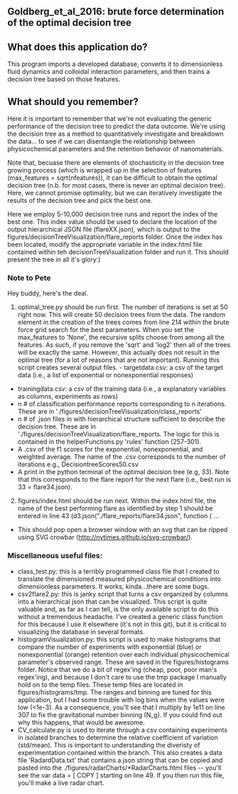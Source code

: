 ## Goldberg_et_al_2016: brute force determination of the optimal decision tree

## What does this application do?
This program imports a developed database, converts it to dimensionless fluid dynamics and colloidal interaction parameters, and then trains a decision tree based on those features. 

## What should you remember? 
Here it is important to remember that we're not evaluating the generic performance of the decision tree to predict the data outcome. We're using the decision tree as a method to quantitatively investigate and breakdown the data... to see if we can disentangle the relationship between physicochemical parameters and the retention behavior of nanomaterials.

Note that, becuase there are elements of stochasticity in the decision tree growing process (which is wrapped up in the selection of features (max_features = sqrt(nfeatures)), it can be difficult to obtain the optimal decision tree (n.b. for most cases, there is never an optimal decision tree). Here, we cannot promise optimality, but we can iteratively investigate the results of the decision tree and pick the best one.

Here we employ 5-10,000 decision tree runs and report the index of the best one. This index value should be used to declare
the location of the output hierarchical JSON file (flareXX.json), which is output to the figures/decisionTreeVisualization/flare_reports folder. Once the index has been located, modify the appropriate variable in the index.html file contained within teh decisionTreeVisualization folder and run it. This should present the tree in all it's glory:)

### Note to Pete
Hey buddy, here's the deal. 
1. optimal_tree.py should be run first. The number of iterations is set at 50 right now. This will create 50 decision trees from the data. The random element in the creation of the trees comes from line 214 within the brute force grid search for the best parameters. When you set the max_features to 'None', the recursive splits choose from among all the features. As such, if you remove the 'sqrt' and 'log2' then all of the trees will be exactly the same. However, this actually does not result in the optimal tree (for a lot of reasons that are not important). Running this script creates several output files.  - targetdata.csv: a csv  of the target data (i.e., a list of exponential or nonexponential responses) 
 - trainingdata.csv: a csv of the training data (i.e., a  explanatory variables as columns, experiments as rows)
 - n # of classification performance reports corresponding to n iterations. These are in            './figures/decisionTreeVisualization/class_reports'
 - n # of .json files in with hierarchical structure sufficient to describe the decision tree. These are in './figures/decisionTreeVisualization/flare_reports. The logic for this is contained in the helperFunctions.py 'rules' function (257-301). 
 - A .csv of the f1 scores for the exponential, nonexponential, and weighted average. The name of the .csv corresponds to the number of iterations e.g., DecisiontreeScores50.csv
 - A print in the python terminal of the optimal decision tree (e.g,  33). Note that this corresponds to the flare report for the next flare (i.e., best run is 33 = flare34.json). 
2. figures/index.html should be run next. Within the index.html file, the name of the best performing flare as identified by step 1 should be entered in line 43 (d3.json("./flare_reports/flare34.json", function ( ... 
 - This should pop open a browser window with an svg that can be ripped using SVG crowbar (http://nytimes.github.io/svg-crowbar/). 

### Miscellaneous useful files: 
 - class_test.py: this is a terribly programmed class file that I created to translate the dimensioned measured physicochemical conditions into dimensionless parameters. It works, kinda...there are some bugs. 
 - csv2flare2.py: this is janky script that turns a csv organized by columns into a hierarchical json that can be visualized. This script is quite valuable and, as far as I can tell, is the only available script to do this without a tremendous headache. I've created a generic class function for this because I use it elsewhere (it's not in this git), but it is critical to visualizing the database in several formats. 
 - histogramVisualization.py: this script is used to make histograms that compare the number of experiments with exponential (blue) or nonexponential (orange) retention over each individual physicochemical parameter's observed range. These are saved in the figures/histograms folder. Notice that we do a bit of regex'ing (cheap, poor, poor man's regex'ing), and because I don't care to use the tmp package I manually hold on to the temp files. These temp files are located in  figures/histograms/tmp. The ranges and binning are tuned for this application, but I had some trouble with log bins when the values were low (<1e-3). As a consequence, you'll see that I multiply by 1e11 on line 307 to fix the gravitational number binning (N_g). If you could find out why this happens, that would be awesome. 
 - CV_calculate.py is used to iterate through a csv containing experiments in isolated branches to determine the relative coefficient of variation (std/mean). This is important to understanding the diveristy of experimentation contained within the branch. This also creates a data file 'RadardData.txt' that contains a json string that can be copied and pasted into the ./figures/radarCharts/*RadarCharts.html files -- you'll see the var data = [ COPY ] starting on line 49. If you then run this file, you'll make a live radar chart. 
